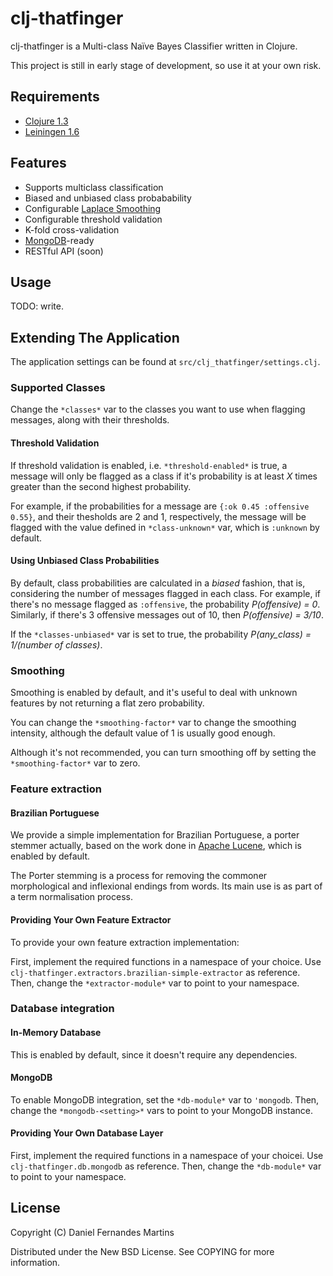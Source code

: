 # clj-thatfinger

clj-thatfinger is a Multi-class Naïve Bayes Classifier written in Clojure.

This project is still in early stage of development, so use it at your own risk.

## Requirements

* [Clojure 1.3](http://clojure.org)
* [Leiningen 1.6](http://github.com/technomancy/leiningen)

## Features

* Supports multiclass classification
* Biased and unbiased class probabability
* Configurable [Laplace Smoothing](http://en.wikipedia.org/wiki/Additive_smoothing)
* Configurable threshold validation
* K-fold cross-validation
* [MongoDB](http://mongodb.org)-ready
* RESTful API (soon)

## Usage

TODO: write.

## Extending The Application

The application settings can be found at `src/clj_thatfinger/settings.clj`.

### Supported Classes

Change the `*classes*` var to the classes you want to use when flagging messages, along with their thresholds.

#### Threshold Validation

If threshold validation is enabled, i.e. `*threshold-enabled*` is true, a message will only be flagged as a class if it's probability is at least _X_ times greater than the second highest probability.

For example, if the probabilities for a message are `{:ok 0.45 :offensive 0.55}`, and their thesholds are 2 and 1, respectively, the message will be flagged with the value defined in `*class-unknown*` var, which is `:unknown` by default.

#### Using Unbiased Class Probabilities

By default, class probabilities are calculated in a _biased_ fashion, that is, considering the number of messages flagged in each class. For example, if there's no message flagged as `:offensive`, the probability _P(offensive) = 0_. Similarly, if there's 3 offensive messages out of 10, then _P(offensive) = 3/10_.

If the `*classes-unbiased*` var is set to true, the probability _P(any_class) = 1/(number of classes)_.

### Smoothing

Smoothing is enabled by default, and it's useful to deal with unknown features by not returning a flat zero probability.

You can change the `*smoothing-factor*` var to change the smoothing intensity, although the default value of 1 is usually good enough.

Although it's not recommended, you can turn smoothing off by setting the `*smoothing-factor*` var to zero.

### Feature extraction

#### Brazilian Portuguese

We provide a simple implementation for Brazilian Portuguese, a porter stemmer actually, based on the work done in [Apache Lucene](http://lucene.apache.org/core/), which is enabled by default.

The Porter stemming is a process for removing the commoner morphological and inflexional endings from words. Its main use is as part of a term normalisation process.

#### Providing Your Own Feature Extractor

To provide your own feature extraction implementation:

First, implement the required functions in a namespace of your choice. Use `clj-thatfinger.extractors.brazilian-simple-extractor` as reference. Then, change the `*extractor-module*` var to point to your namespace.

### Database integration

#### In-Memory Database

This is enabled by default, since it doesn't require any dependencies.

#### MongoDB

To enable MongoDB integration, set the `*db-module*` var to `'mongodb`. Then, change the `*mongodb-<setting>*` vars to point to your MongoDB instance.

#### Providing Your Own Database Layer

First, implement the required functions in a namespace of your choicei. Use `clj-thatfinger.db.mongodb` as reference. Then, change the `*db-module*` var to point to your namespace.

## License

Copyright (C) Daniel Fernandes Martins

Distributed under the New BSD License. See COPYING for more information.